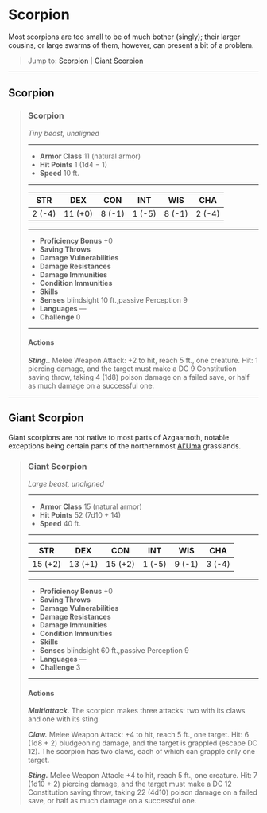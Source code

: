 # Scorpion
Most scorpions are too small to be of much bother (singly); their larger cousins, or large swarms of them, however, can present a bit of a problem.

> Jump to: [Scorpion](#scorpion-1) | [Giant Scorpion](#giant-scorpion)

----

## Scorpion

>### Scorpion
>*Tiny beast, unaligned*
>___
>- **Armor Class** 11 (natural armor)
>- **Hit Points** 1 (1d4 − 1)
>- **Speed** 10 ft.
>___
>|**STR**|**DEX**|**CON**|**INT**|**WIS**|**CHA**|
>|:---:|:---:|:---:|:---:|:---:|:---:|
>|2 (-4)|11 (+0)|8 (-1)|1 (-5)|8 (-1)|2 (-4)|
>
>___
>- **Proficiency Bonus** +0
>- **Saving Throws** 
>- **Damage Vulnerabilities** 
>- **Damage Resistances** 
>- **Damage Immunities** 
>- **Condition Immunities** 
>- **Skills** 
>- **Senses** blindsight 10 ft.,passive Perception 9
>- **Languages** —
>- **Challenge** 0
>___
>#### Actions
>***Sting.***. Melee Weapon Attack: +2 to hit, reach 5 ft., one creature. Hit: 1 piercing damage, and the target must make a DC 9 Constitution saving throw, taking 4 (1d8) poison damage on a failed save, or half as much damage on a successful one.
>

---

## Giant Scorpion
Giant scorpions are not native to most parts of Azgaarnoth, notable exceptions being certain parts of the northernmost [Al'Uma](../Geography/AlUma.md) grasslands.

>### Giant Scorpion
>*Large beast, unaligned*
>___
>- **Armor Class** 15 (natural armor)
>- **Hit Points** 52 (7d10 + 14)
>- **Speed** 40 ft.
>___
>|**STR**|**DEX**|**CON**|**INT**|**WIS**|**CHA**|
>|:---:|:---:|:---:|:---:|:---:|:---:|
>|15 (+2)|13 (+1)|15 (+2)|1 (-5)|9 (-1)|3 (-4)|
>
>___
>- **Proficiency Bonus** +0
>- **Saving Throws** 
>- **Damage Vulnerabilities** 
>- **Damage Resistances** 
>- **Damage Immunities** 
>- **Condition Immunities** 
>- **Skills** 
>- **Senses** blindsight 60 ft.,passive Perception 9
>- **Languages** —
>- **Challenge** 3
>___
>#### Actions
>***Multiattack.*** The scorpion makes three attacks: two with its claws and one with its sting.
>
>***Claw.*** Melee Weapon Attack: +4 to hit, reach 5 ft., one target. Hit: 6 (1d8 + 2) bludgeoning damage, and the target is grappled (escape DC 12). The scorpion has two claws, each of which can grapple only one target.
>
>***Sting.*** Melee Weapon Attack: +4 to hit, reach 5 ft., one creature. Hit: 7 (1d10 + 2) piercing damage, and the target must make a DC 12 Constitution saving throw, taking 22 (4d10) poison damage on a failed save, or half as much damage on a successful one.
>
